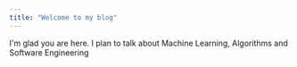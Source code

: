 ```yaml
---
title: "Welcome to my blog"
---
```


I'm glad you are here. I plan to talk about Machine Learning, Algorithms and Software Engineering
